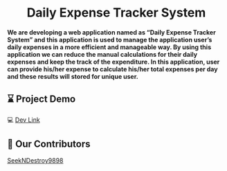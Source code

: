

<h1 align="center">Daily Expense Tracker System</h1>


<h4> We are developing a web application named as “Daily Expense Tracker System” and this application is used to manage the application user’s daily expenses in a more efficient and manageable way. By using this application we can reduce the manual calculations for their daily expenses and keep the track of the expenditure. In this application, user can provide his/her expense to calculate his/her total expenses per day and these results will stored for unique user.</h4>

## :hourglass: Project Demo

:computer: [Dev Link](https://angshubhadra.github.io/dets.git.io/)

## :handshake: Our Contributors
[SeekNDestroy9898](/SeekNDestroy9898)
